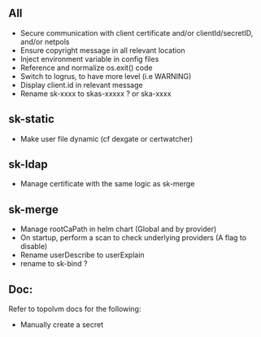 
## All

- Secure communication with client certificate and/or clientId/secretID, and/or netpols
- Ensure copyright message in all relevant location
- Inject environment variable in config files
- Reference and normalize os.exit() code
- Switch to logrus, to have more level (i.e WARNING)
- Display client.id in relevant message
- Rename sk-xxxx to skas-xxxxx ? or ska-xxxx

## sk-static

- Make user file dynamic (cf dexgate or certwatcher)

## sk-ldap

- Manage certificate with the same logic as sk-merge

## sk-merge

- Manage rootCaPath in helm chart (Global and  by provider)
- On startup, perform a scan to check underlying providers (A flag to disable)
- Rename userDescribe to userExplain
- rename to sk-bind ?

## Doc:

Refer to topolvm docs for the following:
- Manually create a secret



